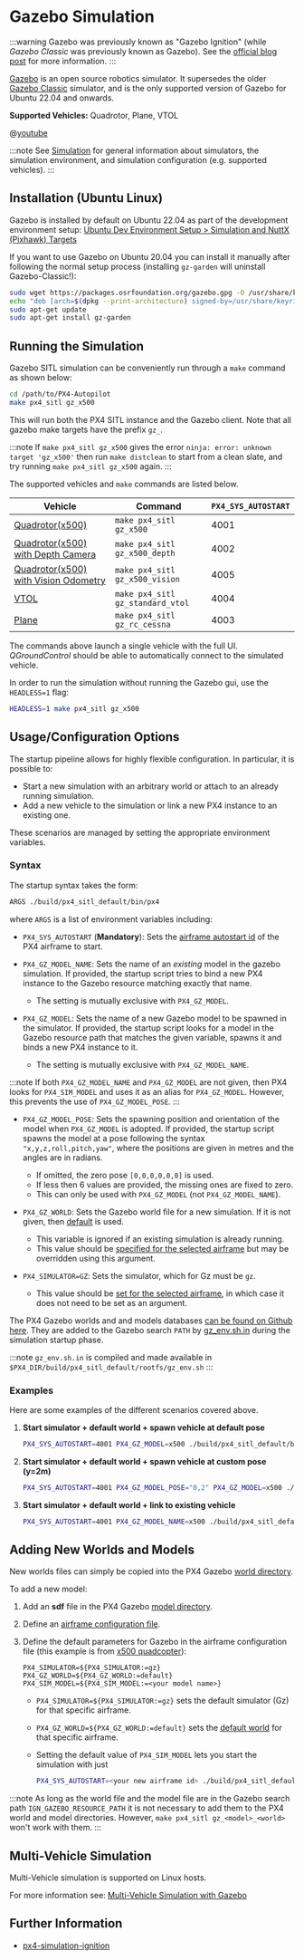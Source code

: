 # Gazebo Simulation

:::warning
Gazebo was previously known as "Gazebo Ignition" (while _Gazebo Classic_ was previously known as Gazebo). See the [official blog post](https://www.openrobotics.org/blog/2022/4/6/a-new-era-for-gazebo) for more information.
:::

[Gazebo](https://gazebosim.org/home) is an open source robotics simulator. It supersedes the older [Gazebo Classic](../sim_gazebo_classic/README.md) simulator, and is the only supported version of Gazebo for Ubuntu 22.04 and onwards.

**Supported Vehicles:** Quadrotor, Plane, VTOL

@[youtube](https://youtu.be/eRzdGD2vgkU)

:::note
See [Simulation](../simulation/README.md) for general information about simulators, the simulation environment, and simulation configuration (e.g. supported vehicles).
:::

## Installation (Ubuntu Linux)

Gazebo is installed by default on Ubuntu 22.04 as part of the development environment setup: [Ubuntu Dev Environment Setup > Simulation and NuttX (Pixhawk) Targets](../dev_setup/dev_env_linux_ubuntu.md#simulation-and-nuttx-pixhawk-targets)

If you want to use Gazebo on Ubuntu 20.04 you can install it manually after following the normal setup process (installing `gz-garden` will uninstall Gazebo-Classic!):

```sh
sudo wget https://packages.osrfoundation.org/gazebo.gpg -O /usr/share/keyrings/pkgs-osrf-archive-keyring.gpg
echo "deb [arch=$(dpkg --print-architecture) signed-by=/usr/share/keyrings/pkgs-osrf-archive-keyring.gpg] http://packages.osrfoundation.org/gazebo/ubuntu-stable $(lsb_release -cs) main" | sudo tee /etc/apt/sources.list.d/gazebo-stable.list > /dev/null
sudo apt-get update
sudo apt-get install gz-garden
```

## Running the Simulation

Gazebo SITL simulation can be conveniently run through a `make` command as shown below:

```bash
cd /path/to/PX4-Autopilot
make px4_sitl gz_x500
```
This will run both the PX4 SITL instance and the Gazebo client. Note that all gazebo make targets have the prefix `gz_`.

:::note
If `make px4_sitl gz_x500` gives the error `ninja: error: unknown target 'gz_x500'` then run `make distclean` to start from a clean slate, and try running `make px4_sitl gz_x500` again.
:::

The supported vehicles and `make` commands are listed below.

| Vehicle                                                                                          | Command                          | `PX4_SYS_AUTOSTART` |
| ------------------------------------------------------------------------------------------------ | -------------------------------- | ------------------- |
| [Quadrotor(x500)](./gazebo_vehicles.md#x500-quadrotor)                                           | `make px4_sitl gz_x500`          | 4001                |
| [Quadrotor(x500) with Depth Camera](./gazebo_vehicles.md#x500-quadrotor-with-depth-camera)       | `make px4_sitl gz_x500_depth`    | 4002                |
| [Quadrotor(x500) with Vision Odometry](./gazebo_vehicles.md#x500-quadrotor-with-visual-odometry) | `make px4_sitl gz_x500_vision`   | 4005                |
| [VTOL](./gazebo_vehicles.md#standard-vtol)                                                       | `make px4_sitl gz_standard_vtol` | 4004                |
| [Plane](./gazebo_vehicles.md#rc-cessna)                                                          | `make px4_sitl gz_rc_cessna`     | 4003                |

The commands above launch a single vehicle with the full UI. *QGroundControl* should be able to automatically connect to the simulated vehicle.

In order to run the simulation without running the Gazebo gui, use the `HEADLESS=1` flag:

```bash
HEADLESS=1 make px4_sitl gz_x500
```

## Usage/Configuration Options

The startup pipeline allows for highly flexible configuration. In particular, it is possible to:

- Start a new simulation with an arbitrary world or attach to an already running simulation.
- Add a new vehicle to the simulation or link a new PX4 instance to an existing one.

These scenarios are managed by setting the appropriate environment variables.

### Syntax

The startup syntax takes the form:

```bash
ARGS ./build/px4_sitl_default/bin/px4
```

where `ARGS` is a list of environment variables including:

- `PX4_SYS_AUTOSTART` (**Mandatory**): Sets the [airframe autostart id](../dev_airframes/adding_a_new_frame.md) of the PX4 airframe to start.

- `PX4_GZ_MODEL_NAME`: Sets the name of an _existing_ model in the gazebo simulation. If provided, the startup script tries to bind a new PX4 instance to the Gazebo resource matching exactly that name.
  - The setting is mutually exclusive with `PX4_GZ_MODEL`.

- `PX4_GZ_MODEL`: Sets the name of a new Gazebo model to be spawned in the simulator. If provided, the startup script looks for a model in the Gazebo resource path that matches the given variable, spawns it and binds a new PX4 instance to it.
  - The setting is mutually exclusive with `PX4_GZ_MODEL_NAME`.

:::note
If both `PX4_GZ_MODEL_NAME` and `PX4_GZ_MODEL` are not given, then PX4 looks for `PX4_SIM_MODEL` and uses it as an alias for `PX4_GZ_MODEL`. However, this prevents the use of `PX4_GZ_MODEL_POSE`.
:::

- `PX4_GZ_MODEL_POSE`: Sets the spawning position and orientation of the model when `PX4_GZ_MODEL` is adopted. If provided, the startup script spawns the model at a pose following the syntax `"x,y,z,roll,pitch,yaw"`, where the positions are given in metres and the angles are in radians.
  - If omitted, the zero pose `[0,0,0,0,0,0]` is used.
  - If less then 6 values are provided, the missing ones are fixed to zero.
  - This can only be used with `PX4_GZ_MODEL` (not `PX4_GZ_MODEL_NAME`).

- `PX4_GZ_WORLD`: Sets the Gazebo world file for a new simulation. If it is not given, then [default](https://github.com/PX4/PX4-Autopilot/blob/main/Tools/simulation/gz/worlds/default.sdf) is used.
  - This variable is ignored if an existing simulation is already running.
  - This value should be [specified for the selected airframe](#adding-new-worlds-and-models) but may be overridden using this argument.

- `PX4_SIMULATOR=GZ`: Sets the simulator, which for Gz must be `gz`.
  - This value should be [set for the selected airframe](#adding-new-worlds-and-models), in which case it does not need to be set as an argument.

The PX4 Gazebo worlds and and models databases [can be found on Github here](https://github.com/PX4/PX4-Autopilot/tree/main/Tools/simulation/gz). They are added to the Gazebo search `PATH` by [gz_env.sh.in](https://github.com/PX4/PX4-Autopilot/blob/main/src/modules/simulation/gz_bridge/gz_env.sh.in) during the simulation startup phase.

:::note
`gz_env.sh.in` is compiled and made available in `$PX4_DIR/build/px4_sitl_default/rootfs/gz_env.sh`
:::

### Examples

Here are some examples of the different scenarios covered above.

1. **Start simulator + default world + spawn vehicle at default pose**

   ```sh
   PX4_SYS_AUTOSTART=4001 PX4_GZ_MODEL=x500 ./build/px4_sitl_default/bin/px4
   ```

2. **Start simulator + default world + spawn vehicle at custom pose (y=2m)**

   ```sh
   PX4_SYS_AUTOSTART=4001 PX4_GZ_MODEL_POSE="0,2" PX4_GZ_MODEL=x500 ./build/px4_sitl_default/bin/px4
   ```

3. **Start simulator + default world + link to existing vehicle**

   ```sh
   PX4_SYS_AUTOSTART=4001 PX4_GZ_MODEL_NAME=x500 ./build/px4_sitl_default/bin/px4
   ```

## Adding New Worlds and Models

New worlds files can simply be copied into the PX4 Gazebo [world directory](https://github.com/PX4/PX4-Autopilot/tree/main/Tools/simulation/gz/worlds).

To add a new model:

1. Add an **sdf** file in the PX4 Gazebo [model directory](https://github.com/PX4/PX4-Autopilot/tree/main/Tools/simulation/gz/models).
1. Define an [airframe configuration file](../dev_airframes/adding_a_new_frame.md).
1. Define the default parameters for Gazebo in the airframe configuration file (this example is from [x500 quadcopter](https://github.com/PX4/PX4-Autopilot/blob/main/ROMFS/px4fmu_common/init.d-posix/airframes/4001_gz_x500)):

   ```
   PX4_SIMULATOR=${PX4_SIMULATOR:=gz}
   PX4_GZ_WORLD=${PX4_GZ_WORLD:=default}
   PX4_SIM_MODEL=${PX4_SIM_MODEL:=<your model name>}
   ```
   - `PX4_SIMULATOR=${PX4_SIMULATOR:=gz}` sets the default simulator (Gz) for that specific airframe.

   - `PX4_GZ_WORLD=${PX4_GZ_WORLD:=default}` sets the [default world](https://github.com/PX4/PX4-Autopilot/blob/main/Tools/simulation/gz/worlds/default.sdf) for that specific airframe.

   - Setting the default value of `PX4_SIM_MODEL` lets you start the simulation with just
     ```bash
     PX4_SYS_AUTOSTART=<your new airframe id> ./build/px4_sitl_default/bin/px4
     ```

:::note
As long as the world file and the model file are in the Gazebo search path `IGN_GAZEBO_RESOURCE_PATH` it is not necessary to add them to the PX4 world and model directories. However, `make px4_sitl gz_<model>_<world>` won't work with them.
:::

## Multi-Vehicle Simulation

Multi-Vehicle simulation is supported on Linux hosts.

For more information see: [Multi-Vehicle Simulation with Gazebo](../sim_gazebo_gz/multi_vehicle_simulation.md)

## Further Information

- [px4-simulation-ignition](https://github.com/Auterion/px4-simulation-ignition)
